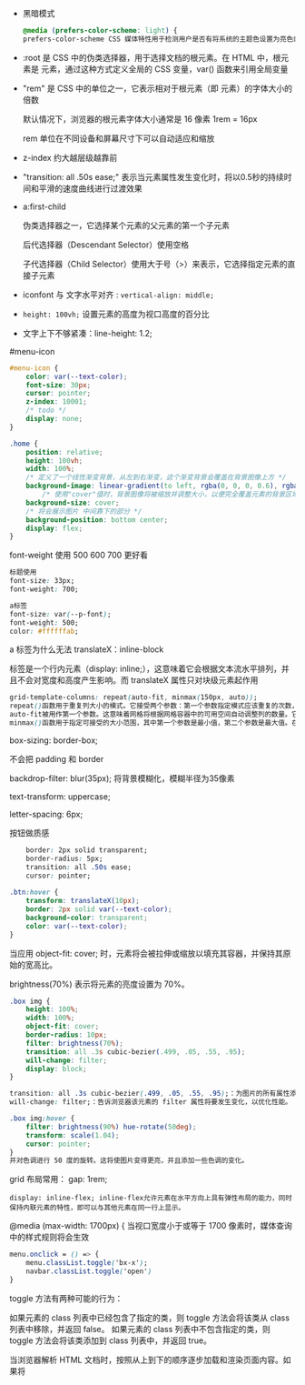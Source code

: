 - 黑暗模式
    
    ```css
    @media (prefers-color-scheme: light) {
    prefers-color-scheme CSS 媒体特性用于检测用户是否有将系统的主题色设置为亮色或者暗色。
    ```
    

- :root 是 CSS 中的伪类选择器，用于选择文档的根元素。在 HTML 中，根元素是 <html> 元素，通过这种方式定义全局的 CSS 变量，var() 函数来引用全局变量
- "rem" 是 CSS 中的单位之一，它表示相对于根元素（即 <html> 元素）的字体大小的倍数
    
    默认情况下，浏览器的根元素字体大小通常是 16 像素 1rem = 16px
    
    rem 单位在不同设备和屏幕尺寸下可以自动适应和缩放
    
- z-index 约大越层级越靠前
- "transition: all .50s ease;" 表示当元素属性发生变化时，将以0.5秒的持续时间和平滑的速度曲线进行过渡效果
- a:first-child
    
    伪类选择器之一，它选择某个元素的父元素的第一个子元素
    
    后代选择器（Descendant Selector）使用空格
    
    子代选择器（Child Selector）使用大于号（>）来表示，它选择指定元素的直接子元素
    
- iconfont 与 文字水平对齐 :   `vertical-align: middle;`
- `height: 100vh;` 设置元素的高度为视口高度的百分比
- 文字上下不够紧凑：line-height: 1.2;

#menu-icon

```css
#menu-icon {
    color: var(--text-color);
    font-size: 30px;
    cursor: pointer;
    z-index: 10001;
    /* todo */
    display: none;
}
```

```css
.home {
    position: relative;
    height: 100vh;
    width: 100%;
    /* 定义了一个线性渐变背景，从左到右渐变，这个渐变背景会覆盖在背景图像上方 */
    background-image: linear-gradient(to left, rgba(0, 0, 0, 0.6), rgba(0, 0, 0, 0.3)), url(../img/Background.png);
		/* 使用"cover"值时，背景图像将被缩放并调整大小，以便完全覆盖元素的背景区域，可能会裁剪部分图像 */
    background-size: cover;
    /* 将会展示图片 中间靠下的部分 */
    background-position: bottom center;
    display: flex;
}
```

font-weight 使用 500 600 700 更好看

```css
标题使用
font-size: 33px;
font-weight: 700;

a标签
font-size: var(--p-font);
font-weight: 500;
color: #ffffffab;
```

a 标签为什么无法 translateX：inline-block

<a> 标签是一个行内元素（display: inline;），这意味着它会根据文本流水平排列，并且不会对宽度和高度产生影响。而 translateX 属性只对块级元素起作用

```css
grid-template-columns: repeat(auto-fit, minmax(150px, auto));
repeat()函数用于重复列大小的模式。它接受两个参数：第一个参数指定模式应该重复的次数，第二个参数定义列大小的模式。
auto-fit被用作第一个参数。这意味着网格将根据网格容器中的可用空间自动调整列的数量。它会尽量在容器内适应尽可能多的列。
minmax()函数用于指定可接受的大小范围，其中第一个参数是最小值，第二个参数是最大值。在这里，列的最小宽度被设置为150像素，而最大宽度被设置为自动。这意味着列的宽度可以在150像素和自动之间自由调整。

```

box-sizing: border-box;

不会把 padding 和 border

backdrop-filter: blur(35px); 将背景模糊化，模糊半径为35像素

text-transform: uppercase;

letter-spacing: 6px;

按钮做质感

```css
    border: 2px solid transparent;
    border-radius: 5px;
    transition: all .50s ease;
    cursor: pointer;
    
.btn:hover {
    transform: translateX(10px);
    border: 2px solid var(--text-color);
    background-color: transparent;
    color: var(--text-color);
}
```

当应用 object-fit: cover; 时，元素将会被拉伸或缩放以填充其容器，并保持其原始的宽高比。

brightness(70%) 表示将元素的亮度设置为 70%。

```css
.box img {
    height: 100%;
    width: 100%;
    object-fit: cover;
    border-radius: 10px;
    filter: brightness(70%);
    transition: all .3s cubic-bezier(.499, .05, .55, .95);
    will-change: filter;
    display: block;
}

transition: all .3s cubic-bezier(.499, .05, .55, .95);：为图片的所有属性添加过渡效果，过渡时间为0.3秒，使用贝塞尔曲线函数来定义过渡的速度变化。
will-change: filter;：告诉浏览器该元素的 filter 属性将要发生变化，以优化性能。

.box img:hover {
    filter: brightness(90%) hue-rotate(50deg);
    transform: scale(1.04);
    cursor: pointer;
}
并对色调进行 50 度的旋转。这将使图片变得更亮，并且添加一些色调的变化。
```

grid 布局常用：    gap: 1rem;

    display: inline-flex; inline-flex允许元素在水平方向上具有弹性布局的能力，同时保持内联元素的特性，即可以与其他元素在同一行上显示。

@media (max-width: 1700px) { 当视口宽度小于或等于 1700 像素时，媒体查询中的样式规则将会生效

```css
menu.onclick = () => {
    menu.classList.toggle('bx-x');
    navbar.classList.toggle('open')
}
```

toggle 方法有两种可能的行为：

如果元素的 class 列表中已经包含了指定的类，则 toggle 方法会将该类从 class 列表中移除，并返回 false。
如果元素的 class 列表中不包含指定的类，则 toggle 方法会将该类添加到 class 列表中，并返回 true。

当浏览器解析 HTML 文档时，按照从上到下的顺序逐步加载和渲染页面内容。如果将 <script> 标签放在 <head> 标签内，那么在执行 JavaScript 代码之前，浏览器会阻塞页面的加载和渲染，直到 JavaScript 代码被完全下载、解析和执行完毕。这可能导致页面出现白屏或加载延迟的情况，给用户带来不好的体验。